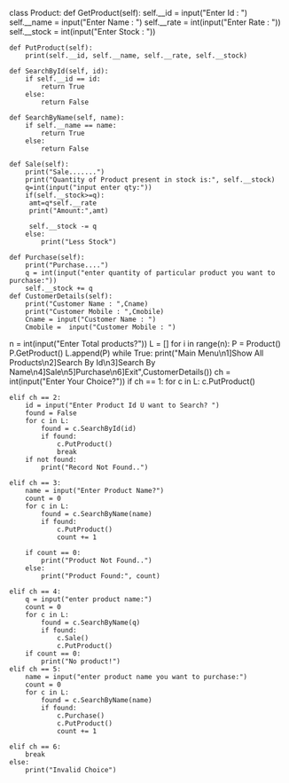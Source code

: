 class Product:
    def GetProduct(self):
        self.__id = input("Enter Id : ")
        self.__name = input("Enter Name : ")
        self.__rate = int(input("Enter Rate : "))
        self.__stock = int(input("Enter Stock : "))

    def PutProduct(self):
        print(self.__id, self.__name, self.__rate, self.__stock)

    def SearchById(self, id):
        if self.__id == id:
            return True
        else:
            return False

    def SearchByName(self, name):
        if self.__name == name:
            return True
        else:
            return False

    def Sale(self):
        print("Sale.......")
        print("Quantity of Product present in stock is:", self.__stock)
        q=int(input("input enter qty:"))
        if(self.__stock>=q):
         amt=q*self.__rate
         print("Amount:",amt)

         self.__stock -= q
        else:
            print("Less Stock")

    def Purchase(self):
        print("Purchase....")
        q = int(input("enter quantity of particular product you want to purchase:"))
        self.__stock += q
    def CustomerDetails(self):
        print("Customer Name : ",Cname)
        print("Customer Mobile : ",Cmobile)
        Cname = input("Customer Name : ")
        Cmobile =  input("Customer Mobile : ")


n = int(input("Enter Total products?"))
L = []
for i in range(n):
    P = Product()
    P.GetProduct()
    L.append(P)
while True:
    print("Main Menu\n1]Show All Products\n2]Search By Id\n3]Search By Name\n4]Sale\n5]Purchase\n6]Exit",CustomerDetails())
    ch = int(input("Enter Your Choice?"))
    if ch == 1:
        for c in L:
            c.PutProduct()

    elif ch == 2:
        id = input("Enter Product Id U want to Search? ")
        found = False
        for c in L:
            found = c.SearchById(id)
            if found:
                c.PutProduct()
                break
        if not found:
            print("Record Not Found..")

    elif ch == 3:
        name = input("Enter Product Name?")
        count = 0
        for c in L:
            found = c.SearchByName(name)
            if found:
                c.PutProduct()
                count += 1

        if count == 0:
            print("Product Not Found..")
        else:
            print("Product Found:", count)

    elif ch == 4:
        q = input("enter product name:")
        count = 0
        for c in L:
            found = c.SearchByName(q)
            if found:
                c.Sale()
                c.PutProduct()
        if count == 0:
            print("No product!")
    elif ch == 5:
        name = input("enter product name you want to purchase:")
        count = 0
        for c in L:
            found = c.SearchByName(name)
            if found:
                c.Purchase()
                c.PutProduct()
                count += 1

    elif ch == 6:
        break
    else:
        print("Invalid Choice")

